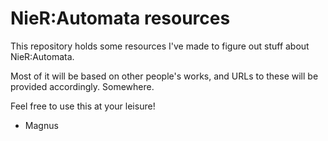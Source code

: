 # NieR:Automata resources  


This repository holds some resources I've made to figure out stuff about NieR:Automata.  

Most of it will be based on other people's works, and URLs to these will be provided accordingly. Somewhere.  

Feel free to use this at your leisure! 

- Magnus